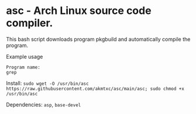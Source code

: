 # asc - Arch Linux source code compiler.

This bash script downloads program pkgbuild and automatically compile the program.

Example usage
```
Program name: 
grep
```

Install: `sudo wget -O /usr/bin/asc https://raw.githubusercontent.com/akmtxc/asc/main/asc; sudo chmod +x /usr/bin/asc`

Dependencies: `asp`, `base-devel`
